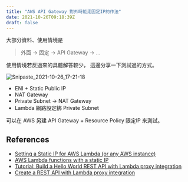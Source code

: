 ```yaml
---
title: "AWS API Gateway 對外時能走固定IP的作法"
date: 2021-10-26T09:18:39Z
draft: false
---
```


大部分資料、使用情境是
> 外面 -> 固定 -> API Gateway -> ...

使用情境若反過來的具體解答較少，
這邊分享一下測試過的方式。

![Snipaste_2021-10-26_17-21-18](https://i.imgur.com/6RpK6Gx.png)

- ENI + Static Public IP
- NAT Gateway
- Private Subnet -> NAT Gateway
- Lambda 網路設定綁 Private Subnet

可以在 AWS 另建 API Gateway + Resource Policy 限定IP 來測試。

## References

- [Setting a Static IP for AWS Lambda (or any AWS instance)](https://dev.to/alexanderdamiani/aws-lambda-with-a-static-ip-2g3l)
- [AWS Lambda functions with a static IP](https://matthewleak.medium.com/aws-lambda-functions-with-a-static-ip-89a3ada0b471)
- [Tutorial: Build a Hello World REST API with Lambda proxy integration](https://docs.aws.amazon.com/apigateway/latest/developerguide/api-gateway-create-api-as-simple-proxy-for-lambda.html)
- [Create a REST API with Lambda proxy integration](https://medium.com/javascript-in-plain-english/create-a-rest-api-with-lambda-proxy-integration-d33e4786349)
